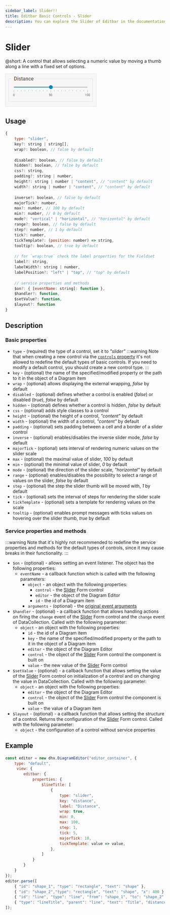 ```yaml
---
sidebar_label: Slider!!
title: Editbar Basic Controls - Slider 
description: You can explore the Slider of Editbar in the documentation of the the DHTMLX JavaScript Diagram library. Browse developer guides and API reference, try out code examples and live demos, and download a free 30-day evaluation version of DHTMLX Suite.
---
```


# Slider

@short: A control that allows selecting a numeric value by moving a thumb along a line with a fixed set of options.

![Slider control](../../../../assets/editbar-basic-controls/slider.png)

## Usage

~~~js
{
    type: "slider",
    key?: string | string[],
    wrap?: boolean, // false by default
   
    disabled?: boolean, // false by default
    hidden?: boolean, // false by default
    css?: string,
    padding?: string | number,
    height?: string | number | "content", // "content" by default   
    width?: string | number | "content", // "content" by default

    inverse?: boolean, // false by default
    majorTick?: number,
    max?: number, // 100 by default
    min?: number, // 0 by default
    mode?: "vertical" | "horizontal", // "horizontal" by default
    range?: boolean, // false by default
    step?: number, // 1 by default
    tick?: number,
    tickTemplate?: (position: number) => string,
    tooltip?: boolean, // true by default
    
    // for `wrap:true` check the label properties for the Fieldset
    label?: string,
    labelWidth?: string | number,
    labelPosition?: "left" | "top", // "top" by default

    // service properties and methods 
    $on?: { [eventName: string]: function },
    $handler?: function,
    $setValue?: function,
    $layout?: function
}
~~~

## Description

### Basic properties

- `type` - (required) the type of a control, set it to *"slider"*
:::warning
Note that when creating a new control via the [`controls` property](/api/diagram_editor/editbar/config/controls_property/) it's not allowed to redefine the default types of basic controls. If you need to modify a default control, you should create a new control type.
:::
- `key` - (optional) the name of the specified/modified property or the path to it in the object of a Diagram item 
- `wrap` - (optional) allows displaying the external wrapping, *false* by default
- `disabled` - (optional) defines whether a control is enabled (*false*) or disabled (*true*), *false* by default
- `hidden` - (optional) defines whether a control is hidden, *false* by default
- `css`	- (optional) adds style classes to a control
- `height` - (optional) the height of a control, *"content"* by default
- `width` - (optional) the width of a control, *"content"* by default
- `padding` - (optional) sets padding between a cell and a border of a slider control
- `inverse` - (optional) enables/disables the inverse slider mode, *false* by default
- `majorTick` - (optional) sets interval of rendering numeric values on the slider scale
- `max` - (optional) the maximal value of slider, *100* by default
- `min` - (optional) the minimal value of slider, *0* by default
- `mode` - (optional) the direction of the slider scale, *"horizontal"* by default
- `range` - (optional) enables/disables the possibility to select a range of values on the slider, *false* by default
- `step` - (optional) the step the slider thumb will be moved with, *1* by default
- `tick` - (optional) sets the interval of steps for rendering the slider scale
- `tickTemplate` - (optional) sets a template for rendering values on the scale
- `tooltip` - (optional) enables prompt messages with ticks values on hovering over the slider thumb, *true* by default

### Service properties and methods

:::warning
Note that it's highly not recommended to redefine the service properties and methods for the default types of controls, since it may cause breaks in their functionality. 
:::

- `$on` - (optional) - allows setting an event listener. The object has the following properties:
    - `eventName`  - a callback function which is called with the following parameters:
        - `object` - an object with the following properties:
            - `control` - the [Slider](https://docs.dhtmlx.com/suite/form/slider/) Form control
            - `editor` - the object of the Diagram Editor
            - `id` - the id of a Diagram item 
        - `arguments` - (optional) - the [original event arguments](https://docs.dhtmlx.com/suite/category/form-slider-events/)
- `$handler` - (optional) - a callback function that allows handling actions on firing the `change` event of the [Slider](https://docs.dhtmlx.com/suite/form/slider/) Form control and the `change` event of DataCollection. Called with the following parameter:
    - `object` - an object with the following properties:
        - `id` - the id of a Diagram item 
        - `key` - the name of the specified/modified property or the path to it in the object of a Diagram item 
        - `editor` - the object of the Diagram Editor
        - `control` - the object of the [Slider](https://docs.dhtmlx.com/suite/form/slider/) Form control the component is built on
        - `value` - the new value of the [Slider](https://docs.dhtmlx.com/suite/form/slider/) Form control
- `$setValue` - (optional) - a callback function that allows setting the value of the [Slider](https://docs.dhtmlx.com/suite/form/slider/) Form control on initialization of a control and on changing the value in DataCollection. Called with the following parameter:
    - `object` - an object with the following properties:
        - `editor` - the object of the Diagram Editor
        - `control` - the object of the [Slider](https://docs.dhtmlx.com/suite/form/slider/) Form control the component is built on
        - `value` - the value of a Diagram item 
- `$layout` - (optional) - a callback function that allows setting the structure of a control. Returns the configuration of the [Slider](https://docs.dhtmlx.com/suite/form/slider/) Form control. Called with the following parameter:
    - `object` - the configuration of a control without service properties

## Example

~~~js {7-18}
const editor = new dhx.DiagramEditor("editor_container", {
    type: "default",
     view: {
        editbar: {
            properties: {
                $lineTitle: [
                    {
                        type: "slider",
                        key: "distance",
                        label: "Distance",
                        wrap: true,
                        min: 0,
                        max: 100,
                        step: 1,
                        tick: 5,
                        majorTick: 10,
                        tickTemplate: value => value,
                    },
                ]
            }
        }
    }
});
editor.parse([
    { "id": "shape_1", "type": "rectangle", "text": "shape" },
    { "id": "shape_2","type": "rectangle", "text": "shape", "x": 400 },
    { "id": "line", "type": "line", "from": "shape_1", "to": "shape_2" },
    { "type": "lineTitle", "parent": "line", "text": "Title", "distance": 50 }
]);
~~~